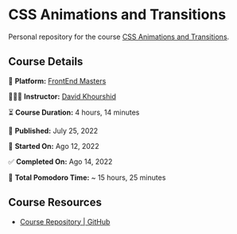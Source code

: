 # CSS Animations and Transitions

Personal repository for the course [CSS Animations and Transitions](https://frontendmasters.com/courses/css-animations/).

## Course Details

👾 **Platform:** [FrontEnd Masters](https://frontendmasters.com/)

👨🏻‍💻 **Instructor:** [David Khourshid](https://twitter.com/davidkpiano)

⏳ **Course Duration:** 4 hours, 14 minutes

📅 **Published:** July 25, 2022

🏁 **Started On:** Ago 12, 2022

✅ **Completed On:** Ago 14, 2022

🍅 **Total Pomodoro Time:** ~ 15 hours, 25 minutes

## Course Resources

- [Course Repository | GitHub](https://github.com/davidkpiano/frontend-masters-css)
